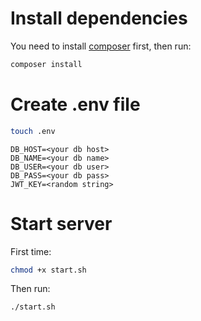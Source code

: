 # Install dependencies

You need to install [composer](https://getcomposer.org/download/) first, then run:

```bash
composer install
```

# Create .env file

```bash
touch .env
```

```
DB_HOST=<your db host>
DB_NAME=<your db name>
DB_USER=<your db user>
DB_PASS=<your db pass>
JWT_KEY=<random string>
```

# Start server

First time:

```bash
chmod +x start.sh
```

Then run:

```bash
./start.sh
```
